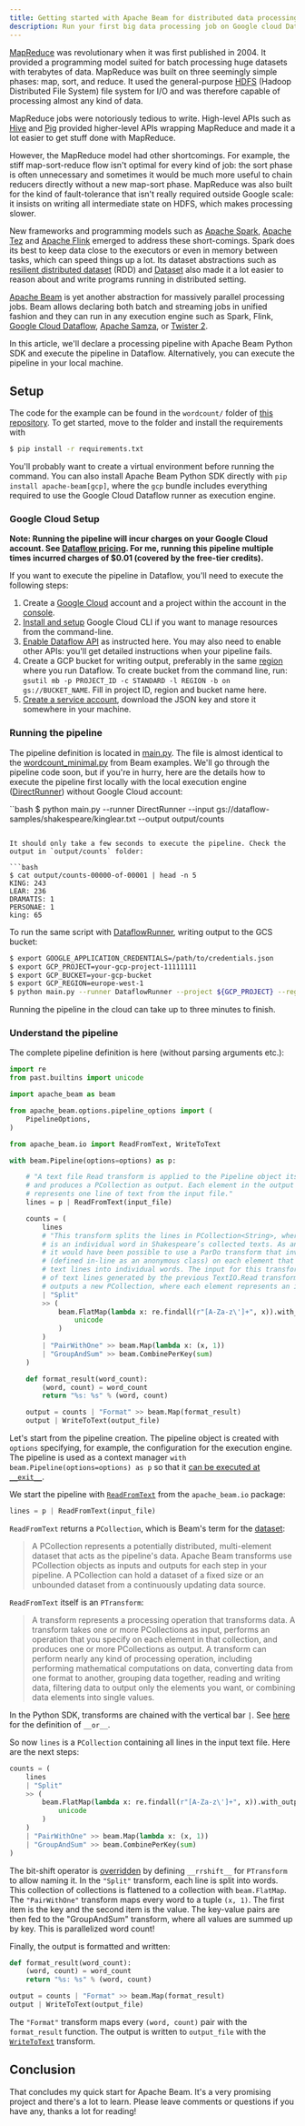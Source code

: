 ```yaml
---
title: Getting started with Apache Beam for distributed data processing
description: Run your first big data processing job on Google cloud Dataflow with Apache Beam Python SDK
---
```


[MapReduce](https://research.google/pubs/pub62/) was revolutionary when it was first published in 2004. It provided a programming model suited for batch processing huge datasets with terabytes of data. MapReduce was built on three seemingly simple phases: map, sort, and reduce. It used the general-purpose [HDFS](https://hadoop.apache.org/docs/r1.2.1/hdfs_design.html) (Hadoop Distributed File System) file system for I/O and was therefore capable of processing almost any kind of data.

MapReduce jobs were notoriously tedious to write. High-level APIs such as [Hive](https://hive.apache.org/) and [Pig](https://pig.apache.org/) provided higher-level APIs wrapping MapReduce and made it a lot easier to get stuff done with MapReduce.

However, the MapReduce model had other shortcomings. For example, the stiff map-sort-reduce flow isn't optimal for every kind of job: the sort phase is often unnecessary and sometimes it would be much more useful to chain reducers directly without a new map-sort phase. MapReduce was also built for the kind of fault-tolerance that isn't really required outside Google scale: it insists on writing all intermediate state on HDFS, which makes processing slower. 

New frameworks and programming models such as [Apache Spark](https://spark.apache.org/), [Apache Tez](http://tez.apache.org/) and [Apache Flink](https://flink.apache.org/) emerged to address these short-comings. Spark does its best to keep data close to the executors or even in memory between tasks, which can speed things up a lot. Its dataset abstractions such as [resilient distributed dataset](https://spark.apache.org/docs/latest/rdd-programming-guide.html) (RDD) and [Dataset](https://spark.apache.org/docs/latest/sql-programming-guide.html) also made it a lot easier to reason about and write programs running in distributed setting.

[Apache Beam](https://beam.apache.org/) is yet another abstraction for massively parallel processing jobs. Beam allows declaring both batch and streaming jobs in unified fashion and they can run in any execution engine such as Spark, Flink, [Google Cloud Dataflow](https://cloud.google.com/dataflow/), [Apache Samza](https://samza.apache.org/), or [Twister 2](https://twister2.org//).

In this article, we'll declare a processing pipeline with Apache Beam Python SDK and execute the pipeline in Dataflow. Alternatively, you can execute the pipeline in your local machine.

## Setup

The code for the example can be found in the `wordcount/` folder of [this repository](https://github.com/ksaaskil/learn-apache-beam/tree/master/wordcount). To get started, move to the folder and install the requirements with

```bash
$ pip install -r requirements.txt
```

You'll probably want to create a virtual environment before running the command. You can also install Apache Beam Python SDK directly with `pip install apache-beam[gcp]`, where the `gcp` bundle includes everything required to use the Google Cloud Dataflow runner as execution engine.

### Google Cloud Setup

**Note: Running the pipeline will incur charges on your Google Cloud account. See [Dataflow pricing](https://cloud.google.com/dataflow/pricing). For me, running this pipeline multiple times incurred charges of $0.01 (covered by the free-tier credits).**

If you want to execute the pipeline in Dataflow, you'll need to execute the following steps:

1. Create a [Google Cloud](https://cloud.google.com/) account and a project within the account in the [console](https://console.cloud.google.com/).
1. [Install and setup](https://cloud.google.com/sdk/gcloud/) Google Cloud CLI if you want to manage resources from the command-line.
1. [Enable Dataflow API](https://cloud.google.com/apis/docs/getting-started#enabling_apis) as instructed here. You may also need to enable other APIs: you'll get detailed instructions when your pipeline fails.
1. Create a GCP bucket for writing output, preferably in the same [region](https://cloud.google.com/dataflow/docs/concepts/regional-endpoints) where you run Dataflow. To create bucket from the command line, run: `gsutil mb -p PROJECT_ID -c STANDARD -l REGION -b on gs://BUCKET_NAME`. Fill in project ID, region and bucket name here.
1. [Create a service account](https://cloud.google.com/docs/authentication/getting-started), download the JSON key and store it somewhere in your machine.

### Running the pipeline

The pipeline definition is located in [main.py](https://github.com/ksaaskil/learn-apache-beam/blob/master/wordcount/main.py). The file is almost identical to the [wordcount_minimal.py](https://github.com/apache/beam/blob/master/sdks/python/apache_beam/examples/wordcount_minimal.py) from Beam examples. We'll go through the pipeline code soon, but if you're in hurry, here are the details how to execute the pipeline first locally with the local execution engine ([DirectRunner](https://beam.apache.org/documentation/runners/direct/)) without Google Cloud account:

``bash
$ python main.py --runner DirectRunner --input gs://dataflow-samples/shakespeare/kinglear.txt --output output/counts
```

It should only take a few seconds to execute the pipeline. Check the output in `output/counts` folder:

```bash
$ cat output/counts-00000-of-00001 | head -n 5
KING: 243
LEAR: 236
DRAMATIS: 1
PERSONAE: 1
king: 65
```

To run the same script with [DataflowRunner](https://beam.apache.org/documentation/runners/dataflow/), writing output to the GCS bucket:

```bash
$ export GOOGLE_APPLICATION_CREDENTIALS=/path/to/credentials.json
$ export GCP_PROJECT=your-gcp-project-11111111
$ export GCP_BUCKET=your-gcp-bucket
$ export GCP_REGION=europe-west-1
$ python main.py --runner DataflowRunner --project ${GCP_PROJECT} --region=${GCP_REGION} --staging_location=gs://${GCP_BUCKET}/staging --temp_location gs://${GCP_BUCKET}/temp --job_name wordcount-job --input gs://dataflow-samples/shakespeare/kinglear.txt --output gs://${GCP_BUCKET}/output/counts
```

Running the pipeline in the cloud can take up to three minutes to finish.

### Understand the pipeline

The complete pipeline definition is here (without parsing arguments etc.):

```python
import re
from past.builtins import unicode

import apache_beam as beam

from apache_beam.options.pipeline_options import (
    PipelineOptions,
)

from apache_beam.io import ReadFromText, WriteToText

with beam.Pipeline(options=options) as p:

    # "A text file Read transform is applied to the Pipeline object itself,
    # and produces a PCollection as output. Each element in the output PCollection
    # represents one line of text from the input file."
    lines = p | ReadFromText(input_file)

    counts = (
        lines
        # "This transform splits the lines in PCollection<String>, where each element
        # is an individual word in Shakespeare’s collected texts. As an alternative,
        # it would have been possible to use a ParDo transform that invokes a DoFn
        # (defined in-line as an anonymous class) on each element that tokenizes the
        # text lines into individual words. The input for this transform is the PCollection
        # of text lines generated by the previous TextIO.Read transform. The ParDo transform
        # outputs a new PCollection, where each element represents an individual word in the text."
        | "Split"
        >> (
            beam.FlatMap(lambda x: re.findall(r"[A-Za-z\']+", x)).with_output_types(
                unicode
            )
        )
        | "PairWithOne" >> beam.Map(lambda x: (x, 1))
        | "GroupAndSum" >> beam.CombinePerKey(sum)
    )

    def format_result(word_count):
        (word, count) = word_count
        return "%s: %s" % (word, count)

    output = counts | "Format" >> beam.Map(format_result)
    output | WriteToText(output_file)
```

Let's start from the pipeline creation. The pipeline object is created with `options` specifying, for example, the configuration for the execution engine. The pipeline is used as a context manager `with beam.Pipeline(options=options) as p` so that it [can be executed at `__exit__`](https://github.com/apache/beam/blob/master/sdks/python/apache_beam/pipeline.py#L564).

We start the pipeline with [`ReadFromText`](https://github.com/apache/beam/blob/v2.26.0-RC00/sdks/python/apache_beam/io/textio.py#L516) from the `apache_beam.io` package:

```python
lines = p | ReadFromText(input_file)
```

`ReadFromText` returns a `PCollection`, which is Beam's term for the [dataset](https://cloud.google.com/dataflow/docs/concepts/beam-programming-model):

> A PCollection represents a potentially distributed, multi-element dataset that acts as the pipeline's data. Apache Beam transforms use PCollection objects as inputs and outputs for each step in your pipeline. A PCollection can hold a dataset of a fixed size or an unbounded dataset from a continuously updating data source.

`ReadFromText` itself is an `PTransform`:

> A transform represents a processing operation that transforms data. A transform takes one or more PCollections as input, performs an operation that you specify on each element in that collection, and produces one or more PCollections as output. A transform can perform nearly any kind of processing operation, including performing mathematical computations on data, converting data from one format to another, grouping data together, reading and writing data, filtering data to output only the elements you want, or combining data elements into single values.

In the Python SDK, transforms are chained with the vertical bar `|`. See [here](https://github.com/apache/beam/blob/v2.26.0-RC00/sdks/python/apache_beam/transforms/ptransform.py#L529) for the definition of `__or__`.

So now `lines` is a `PCollection` containing all lines in the input text file. Here are the next steps:

```python
counts = (
    lines
    | "Split"
    >> (
        beam.FlatMap(lambda x: re.findall(r"[A-Za-z\']+", x)).with_output_types(
            unicode
        )
    )
    | "PairWithOne" >> beam.Map(lambda x: (x, 1))
    | "GroupAndSum" >> beam.CombinePerKey(sum)
)
```

The bit-shift operator is [overridden](https://github.com/apache/beam/blob/v2.26.0-RC00/sdks/python/apache_beam/transforms/ptransform.py) by defining `__rrshift__` for `PTransform` to allow naming it. In the `"Split"` transform, each line is split into words. This collection of collections is flattened to a collection with `beam.FlatMap`. The `"PairWithOne"` transform maps every word to a tuple `(x, 1)`. The first item is the key and the second item is the value. The key-value pairs are then fed to the "GroupAndSum" transform, where all values are summed up by key. This is parallelized word count!

Finally, the output is formatted and written:

```python
def format_result(word_count):
    (word, count) = word_count
    return "%s: %s" % (word, count)

output = counts | "Format" >> beam.Map(format_result)
output | WriteToText(output_file)
```

The `"Format"` transform maps every `(word, count)` pair with the `format_result` function. The output is written to `output_file` with the [`WriteToText`](https://github.com/apache/beam/blob/v2.26.0-RC00/sdks/python/apache_beam/io/textio.py#L589) transform.

## Conclusion

That concludes my quick start for Apache Beam. It's a very promising project and there's a lot to learn. Please leave comments or questions if you have any, thanks a lot for reading!
